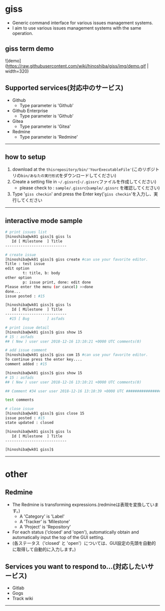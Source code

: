 # giss

* Generic command interface for various issues management systems.
* I aim to use various issues management systems with the same operation.

## giss term demo
![demo](https://raw.githubusercontent.com/wiki/hinoshiba/giss/img/demo.gif | width=320)


## Supported services(対応中のサービス)

* Github
	* Type parameter is 'Github'
* Github Enterprise
	* Type parameter is 'Github'
* Gitea
	* Type parameter is 'Gitea'
* Redmine
	* Type parameter is 'Redmine'


---

## how to setup

1. download at the `thisrepository/bin/'YourExecutableFile'`(このリポジトリの`bin/あなたの実行形式`をダウンロードしてください)
2. Create a setting file in `~/.gissrc`(`~/.gissrc`ファイルを作成してください)
	* please check to : `sample/.gissrc`(`sample/.gissrc` を確認してください)
3. Type '`giss checkin`' and press the Enter key('`giss checkin`'を入力し、実行してください

---

## interactive mode sample
```bash
# print issues list
[hinoshiba@wk01 giss]$ giss ls
   Id [ Milestone  ] Title
----------------------------

# create issue
[hinoshiba@wk01 giss]$ giss create #can use your favorite editor.
Title : test issue
edit option
        t: title, b: body
other option
        p: issue print, done: edit done
Please enter the menu (or cancel) >>done
done...
issue posted : #15

[hinoshiba@wk01 giss]$ giss ls
   Id [ Milestone  ] Title
----------------------------
  #15 [ Bug        ] asfads

# print issue detail
[hinoshiba@wk01 giss]$ giss show 15
# 15 : asfads
## ( New ) user user 2018-12-16 13:10:21 +0000 UTC comments(0)

# add issue comment
[hinoshiba@wk01 giss]$ giss com 15 #can use your favorite editor.
To continue press the enter key....
comment added : #15

[hinoshiba@wk01 giss]$ giss show 15
# 15 : asfads
## ( New ) user user 2018-12-16 13:10:21 +0000 UTC comments(0)

## Comment #34 user user 2018-12-16 13:10:39 +0000 UTC #########################

test comments

# close issue
[hinoshiba@wk01 giss]$ giss close 15
issue posted : #15
state updated : closed

[hinoshiba@wk01 giss]$ giss ls
   Id [ Milestone  ] Title
----------------------------

[hinoshiba@wk01 giss]$
```

---

# other

## Redmine
* The Redmine is transforming expressions.(redmineは表現を変換しています。)
	* A 'Category' is 'Label'
	* A 'Tracker' is 'Milestone'
	* A 'Project' is 'Repository'
* For each status ('closed' and 'open'), automatically obtain and automatically input the top of the GUI setting.
* (各ステータス（'closed' と 'open'）については、GUI設定の先頭を自動的に取得して自動的に入力します。)

## Services you want to respond to...(対応したいサービス)

* Gitlab
* Gogs
* Track wiki

---
